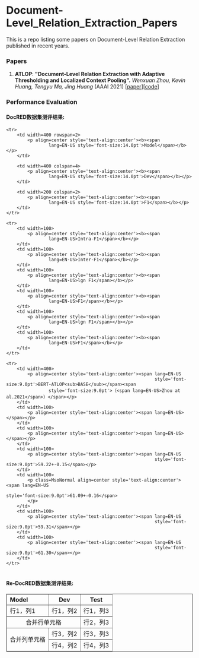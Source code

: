 # Document-Level_Relation_Extraction_Papers
This is a repo listing some papers on Document-Level Relation Extraction published in recent years.

### Papers
1. **ATLOP**: **"Document-Level Relation Extraction with Adaptive Thresholding and Localized Context Pooling".**
*Wenxuan Zhou, Kevin Huang, Tengyu Ma, Jing Huang* (AAAI 2021)  \[[paper](https://arxiv.org/pdf/2010.11304.pdf)\]\[[code](https://github.com/wzhouad/ATLOP)\]

### Performance Evaluation

<h4>DocRED数据集测评结果:</h4>
<table width=1000px>

    <tr>
        <td width=400 rowspan=2>
            <p align=center style='text-align:center'><b><span
                    lang=EN-US style='font-size:14.0pt'>Model</span></b></p>
        </td>

        <td width=400 colspan=4>
            <p align=center style='text-align:center'><b><span
                    lang=EN-US style='font-size:14.0pt'>Dev</span></b></p>
        </td>

        <td width=200 colspan=2>
            <p align=center style='text-align:center'><b><span
                    lang=EN-US style='font-size:14.0pt'>F1</span></b></p>
        </td>
    </tr>

    <tr>
        <td width=100>
            <p align=center style='text-align:center'><b><span
                    lang=EN-US>Intra-F1</span></b></p>
        </td>
        <td width=100>
            <p align=center style='text-align:center'><b><span
                    lang=EN-US>Inter-F1</span></b></p>
        </td>
        <td width=100>
            <p align=center style='text-align:center'><b><span
                    lang=EN-US>lgn F1</span></b></p>
        </td>
        <td width=100>
            <p align=center style='text-align:center'><b><span
                    lang=EN-US>F1</span></b></p>
        </td>
        <td width=100>
            <p align=center style='text-align:center'><b><span
                    lang=EN-US>lgn F1</span></b></p>
        </td>
        <td width=100>
            <p align=center style='text-align:center'><b><span
                    lang=EN-US>F1</span></b></p>
        </td>
    </tr>

    <tr>
        <td width=400>
            <p align=center style='text-align:center'><span lang=EN-US
                                                            style='font-size:9.0pt'>BERT-ATLOP<sub>BASE</sub></span><span
                    style='font-size:9.0pt'>（<span lang=EN-US>Zhou at al.2021</span>）</span></p>
        </td>
        <td width=100>
            <p align=center style='text-align:center'><span lang=EN-US></span></p>
        </td>
        <td width=100>
            <p align=center style='text-align:center'><span lang=EN-US></span></p>
        </td>
        <td width=100>
            <p align=center style='text-align:center'><span lang=EN-US
                                                            style='font-size:9.0pt'>59.22+-0.15</span></p>
        </td>
        <td width=100>
            <p class=MsoNormal align=center style='text-align:center'><span lang=EN-US
                                                                            style='font-size:9.0pt'>61.09+-0.16</span>
            </p>
        </td>
        <td width=100>
            <p align=center style='text-align:center'><span lang=EN-US
                                                            style='font-size:9.0pt'>59.31</span></p>
        </td>
        <td width=100>
            <p align=center style='text-align:center'><span lang=EN-US
                                                            style='font-size:9.0pt'>61.30</span></p>
        </td>
    </tr>

</table>

<h4>Re-DocRED数据集测评结果:</h4>
<table border="1" width="500px" cellspacing="10">
<tr>
  <th align="left">Model</th>
  <th align="center">Dev</th>
  <th align="center">Test</th>
</tr>
<tr>
  <td>行1，列1</td>
  <td>行1，列2</td>
  <td>行1，列3</td>
</tr>
<tr>
  <td colspan="2" align="center">合并行单元格</td>
  <td>行2，列3</td>
</tr>
<tr>
  <td rowspan="2" align="center">合并列单元格</td>
  <td>行3，列2</td>
  <td>行3，列3</td>
</tr>
<tr>
  <td>行4，列2</th>
  <td>行4，列3</td>
</tr>
</table>

